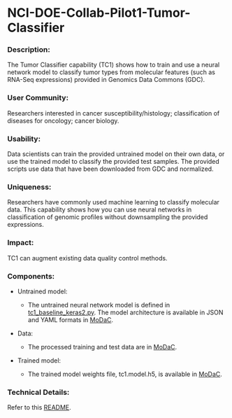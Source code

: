 # NCI-DOE-Collab-Pilot1-Tumor-Classifier

### Description:
The Tumor Classifier capability (TC1) shows how to train and use a neural network model to classify tumor types from molecular features (such as RNA-Seq expressions) provided in Genomics Data Commons (GDC).

### User Community:	
Researchers interested in cancer susceptibility/histology; classification of diseases for oncology; cancer biology.

### Usability:	
Data scientists can train the provided untrained model on their own data, or use the trained model to classify the provided test samples. The provided scripts use data that have been downloaded from GDC and normalized.

### Uniqueness:	
Researchers have commonly used machine learning to classify molecular data. This capability shows how you can use neural networks in classification of genomic profiles without downsampling the provided expressions.

### Impact:
TC1 can augment existing data quality control methods.

### Components:	
* Untrained model: 
  * The untrained neural network model is defined in [tc1_baseline_keras2.py](./Pilot1/TC1/tc1_baseline_keras2.py). The model architecture is available in JSON and YAML formats in [MoDaC](https://modac.cancer.gov/searchTab?dme_data_id=NCI-DME-MS01-6996872). 

* Data:
  * The processed training and test data are in [MoDaC](https://modac.cancer.gov/searchTab?dme_data_id=NCI-DME-MS01-6996872).
  
* Trained model:
  * The trained model weights file, tc1.model.h5, is available in [MoDaC](https://modac.cancer.gov/searchTab?dme_data_id=NCI-DME-MS01-6996872).

### Technical Details:
Refer to this [README](./Pilot1/TC1/README.md).
